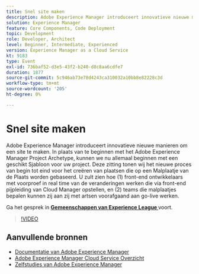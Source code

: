 ```yaml
---
title: Snel site maken
description: Adobe Experience Manager introduceert innovatieve nieuwe manieren om een site te maken. In plaats van te beginnen met het Adobe Experience Manager Project Archetype, kunnen we nu allemaal beginnen met een geschikt Sjabloon voor uw project. Deze zitting tonen wij het nieuwe proces van begin tot eind voor het creëren van plaatsen die op een Malplaatje van de Plaats worden gebaseerd. U zult zien hoe (1) front-end ontwikkelaars met voorproef in real time van de veranderingen werken die via front-end pijpleiding van Cloud Manager opstellen, en (2) teams die malplaatjes bepalen kunnen zij aan zij met artsen voorafgaand aan go-live werken.
solution: Experience Manager
feature: Core Components, Code Deployment
topic: Development
role: Developer, Architect
level: Beginner, Intermediate, Experienced
version: Experience Manager as a Cloud Service
kt: 9183
type: Event
exl-id: 736baf52-d3e5-43f2-b240-d8c8aa6cdfe7
duration: 1877
source-git-commit: 5c946ab73e78d4243ca310032a10bb8e82228c3d
workflow-type: tm+mt
source-wordcount: '205'
ht-degree: 0%

---
```


# Snel site maken

Adobe Experience Manager introduceert innovatieve nieuwe manieren om een site te maken. In plaats van te beginnen met het Adobe Experience Manager Project Archetype, kunnen we nu allemaal beginnen met een geschikt Sjabloon voor uw project. Deze zitting tonen wij het nieuwe proces van begin tot eind voor het creëren van plaatsen die op een Malplaatje van de Plaats worden gebaseerd. U zult zien hoe (1) front-end ontwikkelaars met voorproef in real time van de veranderingen werken die via front-end pijpleiding van Cloud Manager opstellen, en (2) teams die malplaatjes bepalen kunnen zij aan zij met artsen voorafgaand aan go-live werken.

Ga het gesprek in **[Gemeenschappen van Experience League ](https://adobe.ly/2Y4sJMf)** voort.

>[!VIDEO](https://video.tv.adobe.com/v/337721/?quality=12&learn=on&hidetitle=true)

## Aanvullende bronnen

- [ Documentatie van Adobe Experience Manager ](https://experienceleague.adobe.com/docs/experience-manager-cloud-service.html?lang=nl-NL)
- [ Adobe Experience Manager Cloud Service Overzicht ](https://experienceleague.adobe.com/docs/experience-manager-cloud-service/overview/home.html?lang=nl-NL)
- [ Zelfstudies van Adobe Experience Manager ](https://experienceleague.adobe.com/docs/experience-manager-tutorials.html?lang=nl-NL)
